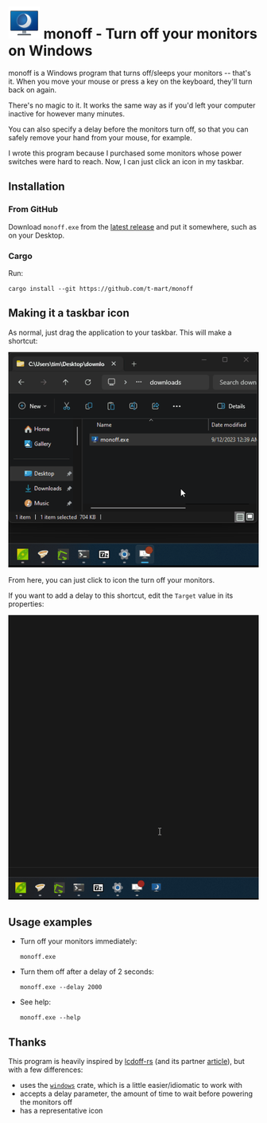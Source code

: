 # ![monoff](docs/monoff.png) monoff - Turn off your monitors on Windows

monoff is a Windows program that turns off/sleeps your monitors -- that's it. When you
move your mouse or press a key on the keyboard, they'll turn back on again.

There's no magic to it. It works the same way as if you'd left your computer
inactive for however many minutes.

You can also specify a delay before the monitors turn off, so that you can
safely remove your hand from your mouse, for example.

I wrote this program because I purchased some monitors whose power switches
were hard to reach. Now, I can just click an icon in my taskbar.

## Installation

### From GitHub

Download `monoff.exe` from the [latest
release](https://github.com/t-mart/monoff/releases/latest) and put it somewhere,
such as on your Desktop.

### Cargo

Run:

```shell
cargo install --git https://github.com/t-mart/monoff
```

## Making it a taskbar icon

As normal, just drag the application to your taskbar. This will make a shortcut:

![add to taskbar](/docs/add-to-taskbar.gif)

From here, you can just click to icon the turn off your monitors.

If you want to add a delay to this shortcut, edit the `Target` value in its properties:

![edit shortcut arguments](/docs/shortcut-arguments.gif)

## Usage examples

- Turn off your monitors immediately:

  ```shell
  monoff.exe
  ```

- Turn them off after a delay of 2 seconds:

  ```shell
  monoff.exe --delay 2000
  ```

- See help:

  ```shell
  monoff.exe --help
  ```

## Thanks

This program is heavily inspired by [lcdoff-rs](https://github.com/Gekkio/lcdoff-rs) (and its partner [article](https://gekkio.fi/blog/2014/calling-win32-api-with-rust-ffi/)), but with a few differences:

- uses the [`windows`](https://crates.io/crates/windows) crate, which is a
  little easier/idiomatic to work with
- accepts a delay parameter, the amount of time to wait before powering the monitors off
- has a representative icon
